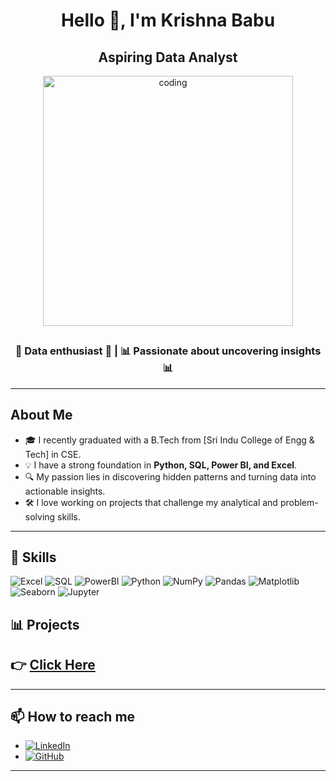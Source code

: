 <h1 align="center">Hello 👋, I'm Krishna Babu </h1>
<h2 align="center">Aspiring Data Analyst  </h2>

<p align="center">
  <img src="https://user-images.githubusercontent.com/55389276/140866485-8fb1c876-9a8f-4d6a-98dc-08c4981eaf70.gif" alt="coding" width="400"/>
</p>

## <h3 align="center">🌟 Data enthusiast 🌟 |  📊 Passionate about uncovering insights 📊</h3>

---
## About Me
- 🎓 I recently graduated with a B.Tech from [Sri Indu College of Engg & Tech] in CSE.
- 💡 I have a strong foundation in **Python, SQL, Power BI, and Excel**.
- 🔍 My passion lies in discovering hidden patterns and turning data into actionable insights.
- 🛠️ I love working on projects that challenge my analytical and problem-solving skills.

---

## 💼 Skills

![Excel](https://img.shields.io/badge/Excel-217346?style=for-the-badge&logo=microsoft-excel&logoColor=white)
![SQL](https://img.shields.io/badge/SQL-CC2927?style=for-the-badge&logo=microsoft-sql-server&logoColor=white)
![PowerBI](https://img.shields.io/badge/PowerBI-F2C811?style=for-the-badge&logo=power-bi&logoColor=black)
![Python](https://img.shields.io/badge/Python-3776AB?style=for-the-badge&logo=python&logoColor=white)
![NumPy](https://img.shields.io/badge/NumPy-013243?style=for-the-badge&logo=numpy&logoColor=white)
![Pandas](https://img.shields.io/badge/Pandas-150458?style=for-the-badge&logo=pandas&logoColor=white)
![Matplotlib](https://img.shields.io/badge/Matplotlib-02569B?style=for-the-badge&logo=Matplotlib&logoColor=white)
![Seaborn](https://img.shields.io/badge/Seaborn-3776AB?style=for-the-badge&logo=Seaborn&logoColor=white)
![Jupyter](https://img.shields.io/badge/Jupyter-F37626?style=for-the-badge&logo=jupyter&logoColor=white)

## 📊 Projects 
## 👉 [Click Here](https://github.com/KrishnaBabu-Khethavath?tab=repositories)


---

## 📫 How to reach me 
-  [![LinkedIn](https://img.shields.io/badge/LinkedIn-0A66C2?style=for-the-badge&logo=linkedin&logoColor=white)](https://www.linkedin.com/in/krishnababu69/)
-  [![GitHub](https://img.shields.io/badge/GitHub-181717?style=for-the-badge&logo=github&logoColor=white)](https://github.com/KrishnaBabu-Khethavath)
---
